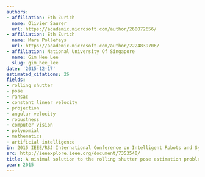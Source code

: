 ```yaml
---
authors:
- affiliation: Eth Zurich
  name: Olivier Saurer
  url: https://academic.microsoft.com/author/260072656/
- affiliation: Eth Zurich
  name: Mare Pollefeys
  url: https://academic.microsoft.com/author/2224839706/
- affiliation: National University Of Singapore
  name: Gim Hee Lee
  slug: gim_hee_lee
date: '2015-12-17'
estimated_citations: 26
fields:
- rolling shutter
- pose
- ransac
- constant linear velocity
- projection
- angular velocity
- robustness
- computer vision
- polynomial
- mathematics
- artificial intelligence
in: 2015 IEEE/RSJ International Conference on Intelligent Robots and Systems (IROS)
src: http://ieeexplore.ieee.org/document/7353540/
title: A minimal solution to the rolling shutter pose estimation problem
year: 2015
---
```


